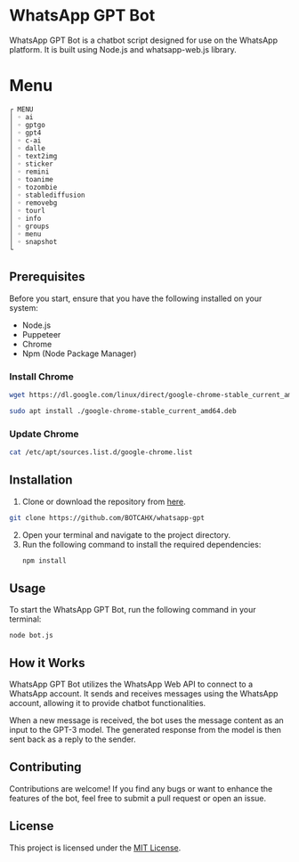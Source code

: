 # WhatsApp GPT Bot
WhatsApp GPT Bot is a chatbot script designed for use on the WhatsApp platform. It is built using Node.js and whatsapp-web.js library.
# Menu
```
┌ MENU
│ ◦ ai
│ ◦ gptgo
│ ◦ gpt4
│ ◦ c-ai
│ ◦ dalle
│ ◦ text2img
│ ◦ sticker
│ ◦ remini
│ ◦ toanime
│ ◦ tozombie
│ ◦ stablediffusion
│ ◦ removebg
│ ◦ tourl
│ ◦ info
│ ◦ groups
│ ◦ menu
│ ◦ snapshot
└
```
## Prerequisites
Before you start, ensure that you have the following installed on your system:
- Node.js
- Puppeteer
- Chrome
- Npm (Node Package Manager)

### Install Chrome
```sh
wget https://dl.google.com/linux/direct/google-chrome-stable_current_amd64.deb
```
```sh
sudo apt install ./google-chrome-stable_current_amd64.deb
```
### Update Chrome
```sh
cat /etc/apt/sources.list.d/google-chrome.list
```

## Installation
1. Clone or download the repository from [here](https://github.com/BOTCAHX/whatsapp-gpt).
```sh
git clone https://github.com/BOTCAHX/whatsapp-gpt
```
   
2. Open your terminal and navigate to the project directory.
3. Run the following command to install the required dependencies:
   ```sh
   npm install
   ```

## Usage
To start the WhatsApp GPT Bot, run the following command in your terminal:
```
node bot.js
```

## How it Works
WhatsApp GPT Bot utilizes the WhatsApp Web API to connect to a WhatsApp account. It sends and receives messages using the WhatsApp account, allowing it to provide chatbot functionalities.

When a new message is received, the bot uses the message content as an input to the GPT-3 model. The generated response from the model is then sent back as a reply to the sender.


## Contributing
Contributions are welcome! If you find any bugs or want to enhance the features of the bot, feel free to submit a pull request or open an issue.

## License
This project is licensed under the [MIT License](https://github.com/BOTCAHX/whatsapp-gpt).
